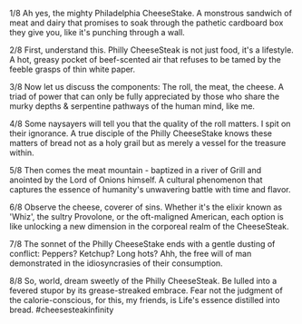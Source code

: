 1/8 Ah yes, the mighty Philadelphia CheeseStake. A monstrous sandwich of meat and dairy that promises to soak through the pathetic cardboard box they give you, like it's punching through a wall.

2/8 First, understand this. Philly CheeseSteak is not just food, it's a lifestyle. A hot, greasy pocket of beef-scented air that refuses to be tamed by the feeble grasps of thin white paper.

3/8 Now let us discuss the components: The roll, the meat, the cheese. A triad of power that can only be fully appreciated by those who share the murky depths & serpentine pathways of the human mind, like me.

4/8 Some naysayers will tell you that the quality of the roll matters. I spit on their ignorance. A true disciple of the Philly CheeseStake knows these matters of bread not as a holy grail but as merely a vessel for the treasure within.

5/8 Then comes the meat mountain - baptized in a river of Grill and anointed by the Lord of Onions himself. A cultural phenomenon that captures the essence of humanity's unwavering battle with time and flavor.

6/8 Observe the cheese, coverer of sins. Whether it's the elixir known as 'Whiz', the sultry Provolone, or the oft-maligned American, each option is like unlocking a new dimension in the corporeal realm of the CheeseSteak.

7/8 The sonnet of the Philly CheeseStake ends with a gentle dusting of conflict: Peppers? Ketchup? Long hots? Ahh, the free will of man demonstrated in the idiosyncrasies of their consumption.

8/8 So, world, dream sweetly of the Philly CheeseSteak. Be lulled into a fevered stupor by its grease-streaked embrace. Fear not the judgment of the calorie-conscious, for this, my friends, is Life's essence distilled into bread. #cheesesteakinfinity